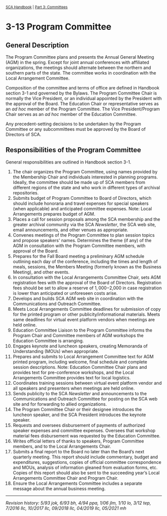 <sup>[SCA Handbook](/sca-handbook/index.html) | [Part 3: Committees](../03_committees/index.html)</sup> 

# 3-13 Program Committee

## General Description

The Program Committee plans and presents the Annual General Meeting (AGM) in the spring. Except for joint annual conferences with affiliated organizations, the meetings should alternate between the northern and southern parts of the state. The committee works in coordination with the Local Arrangement Committee.

Composition of the committee and terms of office are defined in Handbook section 3-1 and governed by the Bylaws. The Program Committee Chair is normally the Vice President, or an individual appointed by the President with the approval of the Board. The Education Chair or representative serves as an _ad hoc_ member of the Program Committee. The Vice President/Program Chair serves as an _ad hoc_ member of the Education Committee.

Any precedent-setting decisions to be undertaken by the Program Committee or any subcommittees must be approved by the Board of Directors of SCA.

## Responsibilities of the Program Committee

General responsibilities are outlined in Handbook section 3-1.

1. The chair organizes the Program Committee, using names provided by the Membership Chair and individuals interested in planning programs. Ideally, the committee should be made up of SCA members from different regions of the state and who work in different types of archival repositories.
2. Submits budget of Program Committee to Board of Directors, which should include honoraria and travel expenses for special speakers (when applicable) and anticipated committee expenses. Note: Local Arrangements prepares budget of AGM.
3. Places a call for session proposals among the SCA membership and the greater archival community via the SCA _Newsletter_, the SCA web site, email announcements, and other venues as appropriate.
4. Convenes meetings of the Program Committee to plan session topics and propose speakers' names. Determines the theme (if any) of the AGM in consultation with the Program Committee members, with approval of the Board.
5. Prepares for the Fall Board meeting a preliminary AGM schedule outlining each day of the conference, including the times and length of meals, sessions, the Members Meeting (formerly known as the Business Meeting), and other events.
6. In consultation with the Local Arrangements Committee Chair, sets AGM registration fees with the approval of the Board of Directors. Registration fees should be set to  allow a reserve of $1,000-$2,000 in case registration is lower than anticipated or unforeseen costs arise.
7. Develops and builds SCA AGM web site in coordination with the Communications and Outreach Committee.
8. Meets Local Arrangements Committee deadlines for submission of copy for the printed program or other publicity/informational materials. Meets same deadlines for virtual event platform vendors when meetings are held online.
9. Education Committee Liaison to the Program Committee informs the Program Chair and Committee members of AGM workshops the Education Committee is arranging.
10.	Engages keynote and luncheon speakers, creating Memoranda of Understanding (MOUs) when appropriate.
11.	Prepares and submits to Local Arrangement Committee text for AGM printed program, including welcome, final schedule and complete session descriptions. Note: Education Committee Chair plans and provides text for pre-conference workshops, and the Local Arrangements Committee provides text for local logistics.
12.	Coordinates training sessions between virtual event platform vendor and all speakers and presenters when meetings are held online.
13.	Sends publicity to the SCA _Newsletter_ and announcements to the Communications and Outreach Committee for posting on the SCA web site and for forwarding to allied organizations.
14.	The Program Committee Chair or their designee introduces the luncheon speaker, and the SCA President introduces the keynote speaker.
15.	Requests and oversees disbursement of payments of authorized speaker expenses and committee expenses. Oversees that workshop material fees disbursement was requested by the Education Committee.
16.	Writes official letters of thanks to speakers, Program Committee members, and to the Local Arrangements Chair.
17.	Submits a final report to the Board no later than the Board’s next quarterly meeting. This report should include commentary, budget and expenditures, suggestions, copies of official committee correspondence and MOUs, analysis of information gleaned from evaluation forms, etc. Copies of this report should also be sent to the succeeding year’s Local Arrangements Committee Chair and Program Chair.
18.	Ensure the Local Arrangements Committee includes a separate message about the annual business meeting.

***

_Revision history: 5/93 jok, 6/93 bh, 4/94 ppa, 1/06 jlm, 1/10 lo, 3/12 tep, 7/2016 llc, 10/2017 llc, 09/2018 llc, 04/2019 llc, 05/2021 mh_
